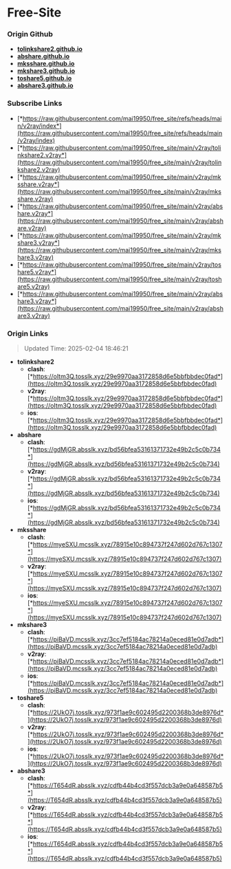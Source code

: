 # Free-Site

### Origin Github

- [**tolinkshare2.github.io**](https://github.com/tolinkshare2/tolinkshare2.github.io)
- [**abshare.github.io**](https://github.com/abshare/abshare.github.io)
- [**mksshare.github.io**](https://github.com/mksshare/mksshare.github.io)
- [**mkshare3.github.io**](https://github.com/mkshare3/mkshare3.github.io)
- [**toshare5.github.io**](https://github.com/toshare5/toshare5.github.io)
- [**abshare3.github.io**](https://github.com/abshare3/abshare3.github.io)

### Subscribe Links

- [*https://raw.githubusercontent.com/mai19950/free_site/refs/heads/main/v2ray/index*](https://raw.githubusercontent.com/mai19950/free_site/refs/heads/main/v2ray/index)
- [*https://raw.githubusercontent.com/mai19950/free_site/main/v2ray/tolinkshare2.v2ray*](https://raw.githubusercontent.com/mai19950/free_site/main/v2ray/tolinkshare2.v2ray)
- [*https://raw.githubusercontent.com/mai19950/free_site/main/v2ray/mksshare.v2ray*](https://raw.githubusercontent.com/mai19950/free_site/main/v2ray/mksshare.v2ray)
- [*https://raw.githubusercontent.com/mai19950/free_site/main/v2ray/abshare.v2ray*](https://raw.githubusercontent.com/mai19950/free_site/main/v2ray/abshare.v2ray)
- [*https://raw.githubusercontent.com/mai19950/free_site/main/v2ray/mkshare3.v2ray*](https://raw.githubusercontent.com/mai19950/free_site/main/v2ray/mkshare3.v2ray)
- [*https://raw.githubusercontent.com/mai19950/free_site/main/v2ray/toshare5.v2ray*](https://raw.githubusercontent.com/mai19950/free_site/main/v2ray/toshare5.v2ray)
- [*https://raw.githubusercontent.com/mai19950/free_site/main/v2ray/abshare3.v2ray*](https://raw.githubusercontent.com/mai19950/free_site/main/v2ray/abshare3.v2ray)

### Origin Links

> Updated Time: 2025-02-04 18:46:21

- **tolinkshare2**
  - **clash**: [*https://oItm3Q.tosslk.xyz/29e9970aa3172858d6e5bbfbbdec0fad*](https://oItm3Q.tosslk.xyz/29e9970aa3172858d6e5bbfbbdec0fad)
  - **v2ray**: [*https://oItm3Q.tosslk.xyz/29e9970aa3172858d6e5bbfbbdec0fad*](https://oItm3Q.tosslk.xyz/29e9970aa3172858d6e5bbfbbdec0fad)
  - **ios**: [*https://oItm3Q.tosslk.xyz/29e9970aa3172858d6e5bbfbbdec0fad*](https://oItm3Q.tosslk.xyz/29e9970aa3172858d6e5bbfbbdec0fad)
- **abshare**
  - **clash**: [*https://gdMjGR.absslk.xyz/bd56bfea53161371732e49b2c5c0b734*](https://gdMjGR.absslk.xyz/bd56bfea53161371732e49b2c5c0b734)
  - **v2ray**: [*https://gdMjGR.absslk.xyz/bd56bfea53161371732e49b2c5c0b734*](https://gdMjGR.absslk.xyz/bd56bfea53161371732e49b2c5c0b734)
  - **ios**: [*https://gdMjGR.absslk.xyz/bd56bfea53161371732e49b2c5c0b734*](https://gdMjGR.absslk.xyz/bd56bfea53161371732e49b2c5c0b734)
- **mksshare**
  - **clash**: [*https://myeSXU.mcsslk.xyz/78915e10c894737f247d602d767c1307*](https://myeSXU.mcsslk.xyz/78915e10c894737f247d602d767c1307)
  - **v2ray**: [*https://myeSXU.mcsslk.xyz/78915e10c894737f247d602d767c1307*](https://myeSXU.mcsslk.xyz/78915e10c894737f247d602d767c1307)
  - **ios**: [*https://myeSXU.mcsslk.xyz/78915e10c894737f247d602d767c1307*](https://myeSXU.mcsslk.xyz/78915e10c894737f247d602d767c1307)
- **mkshare3**
  - **clash**: [*https://piBaVD.mcsslk.xyz/3cc7ef5184ac78214a0eced81e0d7adb*](https://piBaVD.mcsslk.xyz/3cc7ef5184ac78214a0eced81e0d7adb)
  - **v2ray**: [*https://piBaVD.mcsslk.xyz/3cc7ef5184ac78214a0eced81e0d7adb*](https://piBaVD.mcsslk.xyz/3cc7ef5184ac78214a0eced81e0d7adb)
  - **ios**: [*https://piBaVD.mcsslk.xyz/3cc7ef5184ac78214a0eced81e0d7adb*](https://piBaVD.mcsslk.xyz/3cc7ef5184ac78214a0eced81e0d7adb)
- **toshare5**
  - **clash**: [*https://2UkO7j.tosslk.xyz/973f1ae9c602495d2200368b3de8976d*](https://2UkO7j.tosslk.xyz/973f1ae9c602495d2200368b3de8976d)
  - **v2ray**: [*https://2UkO7j.tosslk.xyz/973f1ae9c602495d2200368b3de8976d*](https://2UkO7j.tosslk.xyz/973f1ae9c602495d2200368b3de8976d)
  - **ios**: [*https://2UkO7j.tosslk.xyz/973f1ae9c602495d2200368b3de8976d*](https://2UkO7j.tosslk.xyz/973f1ae9c602495d2200368b3de8976d)
- **abshare3**
  - **clash**: [*https://T654dR.absslk.xyz/cdfb44b4cd3f557dcb3a9e0a648587b5*](https://T654dR.absslk.xyz/cdfb44b4cd3f557dcb3a9e0a648587b5)
  - **v2ray**: [*https://T654dR.absslk.xyz/cdfb44b4cd3f557dcb3a9e0a648587b5*](https://T654dR.absslk.xyz/cdfb44b4cd3f557dcb3a9e0a648587b5)
  - **ios**: [*https://T654dR.absslk.xyz/cdfb44b4cd3f557dcb3a9e0a648587b5*](https://T654dR.absslk.xyz/cdfb44b4cd3f557dcb3a9e0a648587b5)
